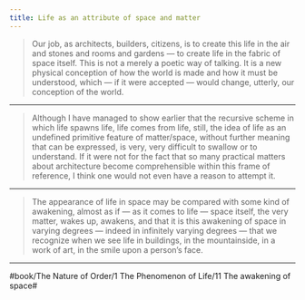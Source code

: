 ```yaml
---
title: Life as an attribute of space and matter
---
```


> Our job, as architects, builders, citizens, is to create this life in the air and stones and rooms and gardens — to create life in the fabric of space itself. This is not a merely a poetic way of talking. It is a new physical conception of how the world is made and how it must be understood, which — if it were accepted — would change, utterly, our conception of the world.

---

> Although I have managed to show earlier that the recursive scheme in which life spawns life, life comes from life, still, the idea of life as an undefined primitive feature of matter/space, without further meaning that can be expressed, is very, very difficult to swallow or to understand. If it were not for the fact that so many practical matters about architecture become comprehensible within this frame of reference, I think one would not even have a reason to attempt it.

---

> The appearance of life in space may be compared with some kind of awakening, almost as if — as it comes to life — space itself, the very matter, wakes up, awakens, and that it is this awakening of space in varying degrees — indeed in infinitely varying degrees — that we recognize when we see life in buildings, in the mountainside, in a work of art, in the smile upon a person’s face.

---

#book/The Nature of Order/1 The Phenomenon of Life/11 The awakening of space#